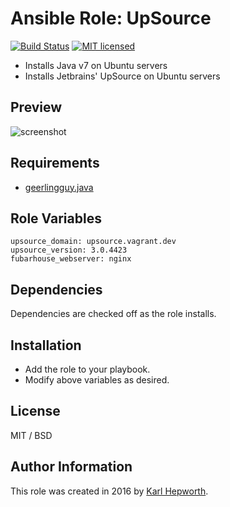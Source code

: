# Ansible Role: UpSource

[![Build Status](https://travis-ci.org/fubarhouse/ansible-role-upsource.svg?branch=master)](https://travis-ci.org/fubarhouse/ansible-role-upsource)
[![MIT licensed](https://img.shields.io/badge/license-MIT-blue.svg)](https://raw.githubusercontent.com/fubarhouse/ansible-role-upsource/master/LICENSE)

* Installs Java v7 on Ubuntu servers
* Installs Jetbrains' UpSource on Ubuntu servers

## Preview
![screenshot](https://raw.githubusercontent.com/fubarhouse/ansible-role-upsource/master/images/login-screen.png)

## Requirements

  * [geerlingguy.java](https://github.com/geerlingguy/ansible-role-java)

## Role Variables

    upsource_domain: upsource.vagrant.dev
    upsource_version: 3.0.4423
    fubarhouse_webserver: nginx

## Dependencies

  Dependencies are checked off as the role installs.

## Installation

  * Add the role to your playbook.
  * Modify above variables as desired.

## License

MIT / BSD

## Author Information

This role was created in 2016 by [Karl Hepworth](https://twitter.com/fubarhouse).

